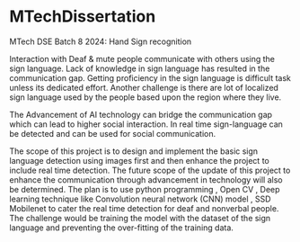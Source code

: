 # MTechDissertation
MTech DSE Batch 8 2024: Hand Sign recognition

Interaction with Deaf & mute people communicate with others using the sign language. Lack of
knowledge in sign language has resulted in the communication gap. Getting proficiency in the sign
language is difficult task unless its dedicated effort. Another challenge is there are lot of localized
sign language used by the people based upon the region where they live.

The Advancement of AI technology can bridge the communication gap which can lead to higher
social interaction. In real time sign-language can be detected and can be used for social
communication.

The scope of this project is to design and implement the basic sign language detection using images
first and then enhance the project to include real time detection. The future scope of the update of
this project to enhance the communication through advancement in technology will also be
determined.
The plan is to use python programming , Open CV , Deep learning technique like Convolution
neural network (CNN) model , SSD Mobilenet  to cater the real time detection for deaf and nonverbal
people.
The challenge would be training the model with the dataset of the sign language and preventing the
over-fitting of the training data.
